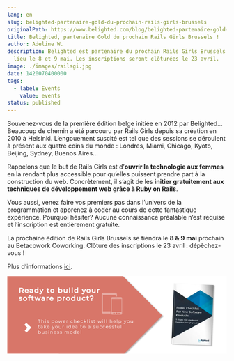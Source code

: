 ```yaml
---
lang: en
slug: belighted-partenaire-gold-du-prochain-rails-girls-brussels
originalPath: https://www.belighted.com/blog/belighted-partenaire-gold-du-prochain-rails-girls-brussels
title: Belighted, partenaire Gold du prochain Rails Girls Brussels !
author: Adeline W.
description: Belighted est partenaire du prochain Rails Girls Brussels qui aura
  lieu le 8 et 9 mai. Les inscriptions seront clôturées le 23 avril.
image: ./images/railsgi.jpg
date: 1420070400000
tags:
  - label: Events
    value: events
status: published
---
```

Souvenez-vous de la première édition belge initiée en 2012 par Belighted… Beaucoup de chemin a été parcouru par Rails Girls depuis sa création en 2010 à Helsinki. L’engouement suscité est tel que des sessions se déroulent à présent aux quatre coins du monde : Londres, Miami, Chicago, Kyoto, Beijing, Sydney, Buenos Aires…

Rappelons que le but de Rails Girls est d’**ouvrir la technologie aux femmes** en la rendant plus accessible pour qu’elles puissent prendre part à la construction du web. Concrètement, il s’agit de les **initier gratuitement aux techniques de développement web grâce à Ruby on Rails**.

Vous aussi, venez faire vos premiers pas dans l’univers de la programmation et apprenez à coder au cours de cette fantastique expérience. Pourquoi hésiter? Aucune connaissance préalable n’est requise et l’inscription est entièrement gratuite.

La prochaine édition de Rails Girls Brussels se tiendra le **8 & 9 mai** prochain au Betacowork Coworking. Clôture des inscriptions le 23 avril : dépêchez-vous !

Plus d’informations [ici](https://railsgirls.com/brussels).

  

[![New Call-to-action](/content/images/legacy/UPTtKvQU_5rjKfQJ1Qjwk.png)](https://cta-redirect.hubspot.com/cta/redirect/1684659/fb3606cc-cc1b-47d0-ae85-2c9f69837fe2)